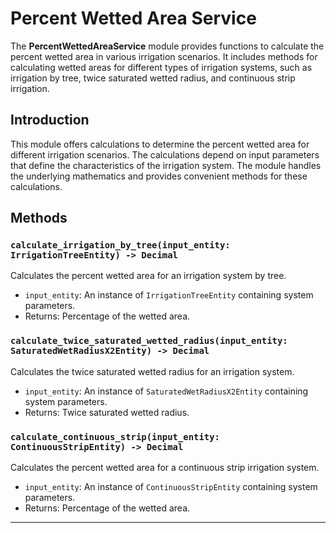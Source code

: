 # Percent Wetted Area Service

The **PercentWettedAreaService** module provides functions to calculate the percent wetted area in various irrigation scenarios. It includes methods for calculating wetted areas for different types of irrigation systems, such as irrigation by tree, twice saturated wetted radius, and continuous strip irrigation.

## Introduction

This module offers calculations to determine the percent wetted area for different irrigation scenarios. The calculations depend on input parameters that define the characteristics of the irrigation system. The module handles the underlying mathematics and provides convenient methods for these calculations.

## Methods

### `calculate_irrigation_by_tree(input_entity: IrrigationTreeEntity) -> Decimal`

Calculates the percent wetted area for an irrigation system by tree.

- `input_entity`: An instance of `IrrigationTreeEntity` containing system parameters.
- Returns: Percentage of the wetted area.

### `calculate_twice_saturated_wetted_radius(input_entity: SaturatedWetRadiusX2Entity) -> Decimal`

Calculates the twice saturated wetted radius for an irrigation system.

- `input_entity`: An instance of `SaturatedWetRadiusX2Entity` containing system parameters.
- Returns: Twice saturated wetted radius.

### `calculate_continuous_strip(input_entity: ContinuousStripEntity) -> Decimal`

Calculates the percent wetted area for a continuous strip irrigation system.

- `input_entity`: An instance of `ContinuousStripEntity` containing system parameters.
- Returns: Percentage of the wetted area.

---
